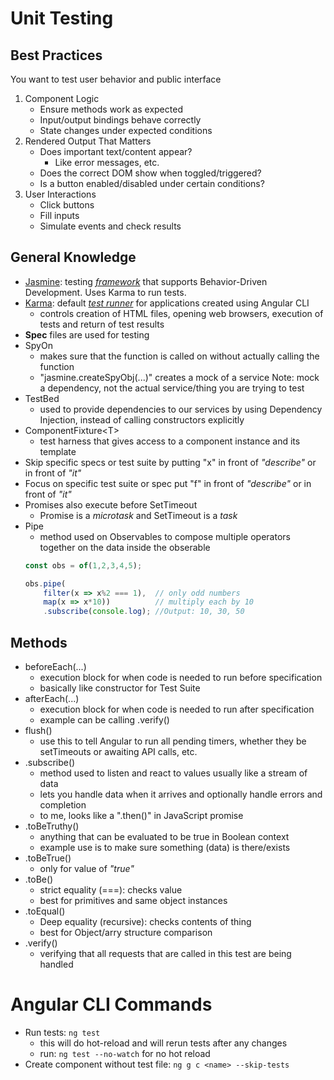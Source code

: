 # Unit Testing
## Best Practices
You want to test user behavior and public interface
1. Component Logic
    - Ensure methods work as expected
    - Input/output bindings behave correctly
    - State changes under expected conditions
2. Rendered Output That Matters
    - Does important text/content appear?
        - Like error messages, etc.
    - Does the correct DOM show when toggled/triggered?
    - Is a button enabled/disabled under certain conditions?
3. User Interactions
    - Click buttons
    - Fill inputs
    - Simulate events and check results

## General Knowledge
- <u>Jasmine</u>: testing <u>*framework*</u> that supports Behavior-Driven Development. Uses Karma to run tests.
- <u>Karma</u>: default <u>*test runner*</u> for applications created using Angular CLI
    - controls creation of HTML files, opening web browsers, execution of tests and return of test results
- **Spec** files are used for testing
- SpyOn
    - makes sure that the function is called on without actually calling the function
    - "jasmine.createSpyObj(...)" creates a mock of a service
    Note: mock a dependency, not the actual service/thing you are trying to test
- TestBed
    - used to provide dependencies to our services by using Dependency Injection, instead of calling constructors explicitly
- ComponentFixture\<T>
    - test harness that gives access to a component instance and its template
- Skip specific specs or test suite by putting "x" in front of *"describe"* or in front of *"it"*
- Focus on specific test suite or spec put "f" in front of *"describe"* or in front of *"it"*
- Promises also execute before SetTimeout
    - Promise is a *microtask* and SetTimeout is a *task*
- Pipe
    - method used on Observables to compose multiple operators together on the data inside the obserable
    ```ts
    const obs = of(1,2,3,4,5);
    
    obs.pipe(
        filter(x => x%2 === 1),  // only odd numbers
        map(x => x*10))          // multiply each by 10
        .subscribe(console.log); //Output: 10, 30, 50
    ```

## Methods
- beforeEach(...)
    - execution block for when code is needed to run before specification
    - basically like constructor for Test Suite
- afterEach(...)
    - execution block for when code is needed to run after specification
    - example can be calling .verify()
- flush()
    - use this to tell Angular to run all pending timers, whether they be setTimeouts or awaiting API calls, etc.
- .subscribe()
    - method used to listen and react to values usually like a stream of data
    - lets you handle data when it arrives and optionally handle errors and completion
    - to me, looks like a ".then()" in JavaScript promise
- .toBeTruthy()
    - anything that can be evaluated to be true in Boolean context
    - example use is to make sure something (data) is there/exists
- .toBeTrue()
    - only for value of *"true"*
- .toBe()
    - strict equality (===): checks value
    - best for primitives and same object instances
- .toEqual()
    - Deep equality (recursive): checks contents of thing
    - best for Object/arry structure comparison
- .verify()
    - verifying that all requests that are called in this test are being handled
    

# Angular CLI Commands
- Run tests: `ng test`
    - this will do hot-reload and will rerun tests after any changes
    - run: `ng test --no-watch` for no hot reload
- Create component without test file: `ng g c <name> --skip-tests`